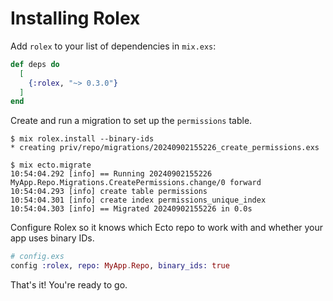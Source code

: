 # Installing Rolex

Add `rolex` to your list of dependencies in `mix.exs`:

```elixir
def deps do
  [
    {:rolex, "~> 0.3.0"}
  ]
end
```

Create and run a migration to set up the `permissions` table.

```shell
$ mix rolex.install --binary-ids
* creating priv/repo/migrations/20240902155226_create_permissions.exs

$ mix ecto.migrate
10:54:04.292 [info] == Running 20240902155226 MyApp.Repo.Migrations.CreatePermissions.change/0 forward
10:54:04.293 [info] create table permissions
10:54:04.301 [info] create index permissions_unique_index
10:54:04.303 [info] == Migrated 20240902155226 in 0.0s
```

Configure Rolex so it knows which Ecto repo to work with and whether your app uses binary IDs.

```elixir
# config.exs
config :rolex, repo: MyApp.Repo, binary_ids: true
```

That's it! You're ready to go.
